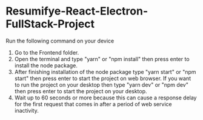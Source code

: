 # Resumifye-React-Electron-FullStack-Project
 Run the following command on your device
 1. Go to the Frontend folder.
 2. Open the terminal and type "yarn" or "npm install" then press enter to install the node package.
 3. After finishing installation of the node package type "yarn start" or "npm start" then press enter to start the project on web browser. If you want to run the project on your desktop then type "yarn dev" or "npm dev" then press enter to start the project on your desktop.
 4. Wait up to 60 seconds or more because this can cause a response delay for the first request that comes in after a period of web service inactivity.
